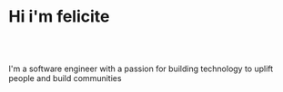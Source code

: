  <h1>Hi i'm felicite</h1> <br> <br>
    <p>I'm a software engineer with a passion for building technology to uplift people and build communities</p>
